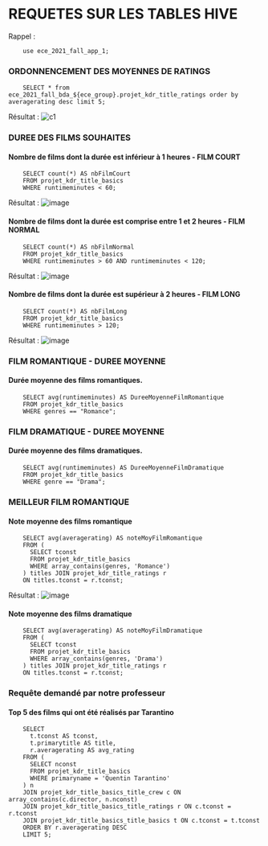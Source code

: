 # REQUETES SUR LES TABLES HIVE
Rappel : 
```
    use ece_2021_fall_app_1;
```
### ORDONNENCEMENT DES MOYENNES DE RATINGS
```
    SELECT * from ece_2021_fall_bda_${ece_group}.projet_kdr_title_ratings order by averagerating desc limit 5;
```
Résultat : 
![c1](https://user-images.githubusercontent.com/71653765/147704353-49023874-d220-4193-8e21-df5ca8e1dbf7.png)

### DUREE DES FILMS SOUHAITES

#### Nombre de films dont la durée est inférieur à 1 heures - FILM COURT
```
    SELECT count(*) AS nbFilmCourt
    FROM projet_kdr_title_basics
    WHERE runtimeminutes < 60;
```
Résultat : 
![image](https://user-images.githubusercontent.com/71653765/147705287-09c4c7d3-5737-491f-987e-b79c6eb01993.png)
#### Nombre de films dont la durée est comprise entre 1 et 2 heures - FILM NORMAL
```
    SELECT count(*) AS nbFilmNormal
    FROM projet_kdr_title_basics
    WHERE runtimeminutes > 60 AND runtimeminutes < 120;
```
Résultat : 
![image](https://user-images.githubusercontent.com/71653765/147705641-d6cef80a-6722-42a2-b382-434aa22ea4ca.png)

#### Nombre de films dont la durée est supérieur à 2 heures - FILM LONG
```
    SELECT count(*) AS nbFilmLong
    FROM projet_kdr_title_basics
    WHERE runtimeminutes > 120;
```
Résultat : 
![image](https://user-images.githubusercontent.com/71653765/147705412-35fb113f-562b-4ed5-b551-82d05e98d785.png)
### FILM ROMANTIQUE - DUREE MOYENNE
#### Durée moyenne des films romantiques.
```
    SELECT avg(runtimeminutes) AS DureeMoyenneFilmRomantique
    FROM projet_kdr_title_basics
    WHERE genres == "Romance";
```

### FILM DRAMATIQUE - DUREE MOYENNE
#### Durée moyenne des films dramatiques.
```
    SELECT avg(runtimeminutes) AS DureeMoyenneFilmDramatique
    FROM projet_kdr_title_basics
    WHERE genre == "Drama";
```
### MEILLEUR FILM ROMANTIQUE
#### Note moyenne des films romantique
```
    SELECT avg(averagerating) AS noteMoyFilmRomantique
    FROM (
      SELECT tconst
      FROM projet_kdr_title_basics
      WHERE array_contains(genres, 'Romance')
    ) titles JOIN projet_kdr_title_ratings r
    ON titles.tconst = r.tconst;
```
Résultat : 
![image](https://user-images.githubusercontent.com/71653765/147706496-0606da8a-2eb8-425c-bd80-57de0d6423ca.png)

#### Note moyenne des films dramatique
```
    SELECT avg(averagerating) AS noteMoyFilmDramatique
    FROM (
      SELECT tconst
      FROM projet_kdr_title_basics
      WHERE array_contains(genres, 'Drama')
    ) titles JOIN projet_kdr_title_ratings r
    ON titles.tconst = r.tconst;
```
### Requête demandé par notre professeur
#### Top 5 des films qui ont été réalisés par Tarantino
```
    SELECT
      t.tconst AS tconst,
      t.primarytitle AS title,
      r.averagerating AS avg_rating
    FROM (
      SELECT nconst
      FROM projet_kdr_title_basics
      WHERE primaryname = 'Quentin Tarantino'
    ) n
    JOIN projet_kdr_title_basics_title_crew c ON array_contains(c.director, n.nconst)
    JOIN projet_kdr_title_basics_title_ratings r ON c.tconst = r.tconst
    JOIN projet_kdr_title_basics_title_basics t ON c.tconst = t.tconst
    ORDER BY r.averagerating DESC
    LIMIT 5;
```
